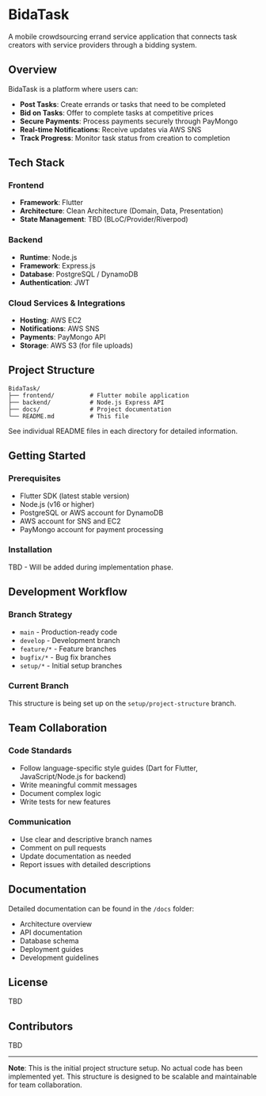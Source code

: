 # BidaTask

A mobile crowdsourcing errand service application that connects task creators with service providers through a bidding system.

## Overview

BidaTask is a platform where users can:
- **Post Tasks**: Create errands or tasks that need to be completed
- **Bid on Tasks**: Offer to complete tasks at competitive prices
- **Secure Payments**: Process payments securely through PayMongo
- **Real-time Notifications**: Receive updates via AWS SNS
- **Track Progress**: Monitor task status from creation to completion

## Tech Stack

### Frontend
- **Framework**: Flutter
- **Architecture**: Clean Architecture (Domain, Data, Presentation)
- **State Management**: TBD (BLoC/Provider/Riverpod)

### Backend
- **Runtime**: Node.js
- **Framework**: Express.js
- **Database**: PostgreSQL / DynamoDB
- **Authentication**: JWT

### Cloud Services & Integrations
- **Hosting**: AWS EC2
- **Notifications**: AWS SNS
- **Payments**: PayMongo API
- **Storage**: AWS S3 (for file uploads)

## Project Structure

```
BidaTask/
├── frontend/          # Flutter mobile application
├── backend/           # Node.js Express API
├── docs/              # Project documentation
└── README.md          # This file
```

See individual README files in each directory for detailed information.

## Getting Started

### Prerequisites
- Flutter SDK (latest stable version)
- Node.js (v16 or higher)
- PostgreSQL or AWS account for DynamoDB
- AWS account for SNS and EC2
- PayMongo account for payment processing

### Installation
TBD - Will be added during implementation phase.

## Development Workflow

### Branch Strategy
- `main` - Production-ready code
- `develop` - Development branch
- `feature/*` - Feature branches
- `bugfix/*` - Bug fix branches
- `setup/*` - Initial setup branches

### Current Branch
This structure is being set up on the `setup/project-structure` branch.

## Team Collaboration

### Code Standards
- Follow language-specific style guides (Dart for Flutter, JavaScript/Node.js for backend)
- Write meaningful commit messages
- Document complex logic
- Write tests for new features

### Communication
- Use clear and descriptive branch names
- Comment on pull requests
- Update documentation as needed
- Report issues with detailed descriptions

## Documentation

Detailed documentation can be found in the `/docs` folder:
- Architecture overview
- API documentation
- Database schema
- Deployment guides
- Development guidelines

## License

TBD

## Contributors

TBD

---

**Note**: This is the initial project structure setup. No actual code has been implemented yet. This structure is designed to be scalable and maintainable for team collaboration.
